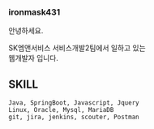 ### ironmask431

안녕하세요.

SK엠앤서비스 서비스개발2팀에서 일하고 있는    
웹개발자 입니다. 

## SKILL
    Java, SpringBoot, Javascript, Jquery
    Linux, Oracle, Mysql, MariaDB
    git, jira, jenkins, scouter, Postman
